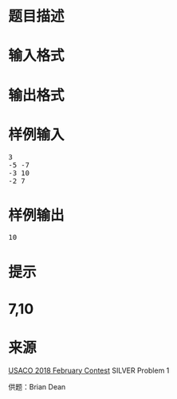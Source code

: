 

# 题目描述



# 输入格式



# 输出格式



# 样例输入


<pre>3
-5 -7
-3 10
-2 7
</pre>

# 样例输出


<pre>10</pre>

# 提示



# 7,10



# 来源


<p>
<a href="http://www.usaco.org/index.php?page=feb18results" target="_blank">USACO 2018 February Contest</a> SILVER Problem 1
</p>
<p>
供题：Brian Dean
</p>
